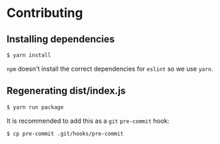 # Contributing

## Installing dependencies

```bash
$ yarn install
```

`npm` doesn't install the correct dependencies for `eslint` so we use `yarn`.

## Regenerating dist/index.js

```bash
$ yarn run package
```

It is recommended to add this as a `git` `pre-commit` hook:

```bash
$ cp pre-commit .git/hooks/pre-commit
```
